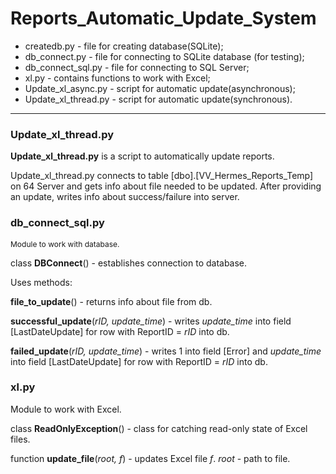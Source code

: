 # Reports_Automatic_Update_System
<ul>
<li>createdb.py - file for creating database(SQLite);</li>
<li>db_connect.py - file for connecting to SQLite database (for testing);</li>
<li>db_connect_sql.py - file for connecting to SQL Server;</li>
<li>xl.py - contains functions to work with Excel;</li>
<li>Update_xl_async.py - script for automatic update(asynchronous);</li>
<li>Update_xl_thread.py - script for automatic update(synchronous).</li>
</ul>
<hr>
<h3>Update_xl_thread.py</h3>
<p><b>Update_xl_thread.py</b> is a script to automatically update reports.</p>
<p>Update_xl_thread.py connects to table [dbo].[VV_Hermes_Reports_Temp] on 64 Server and gets info about file needed to be updated. After providing an update, writes info about success/failure into server.</p>
<h3>db_connect_sql.py</h3>
<p style="font-size:12px">Module to work with database.</p>
<p>class <b>DBConnect</b>() - establishes connection to database.</p>
<p>Uses methods:</p>
<p><b>file_to_update</b>() - returns info about file from db.</p>
<p><b>successful_update</b>(<i>rID, update_time</i>) - writes <i>update_time</i> into field [LastDateUpdate] for row with ReportID = <i>rID</i> into db.</p>
<p><b>failed_update</b>(<i>rID, update_time</i>) - writes 1 into field [Error] and <i>update_time</i> into field [LastDateUpdate] for row with ReportID = <i>rID</i> into db.</p>
<h3>xl.py</h3>
<p>Module to work with Excel.</p>
<p>class <b>ReadOnlyException</b>() - class for catching read-only state of Excel files.</p>
<p>function <b>update_file</b>(<i>root, f</i>) - updates Excel file <i>f</i>. <i>root</i> - path to file.</p>